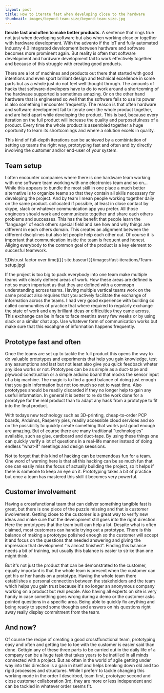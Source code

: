 ```yaml
---
layout: post
title: How to iterate fast when developing close to the hardware
thumbnail: images/beyond-team-size/beyond-team-size.jpg
---
```


**Iterate fast and often to make better products.** A sentence that rings true not just when developing software but also when working close or together with hardware development. With the advento if the IoT and fully automated Industry 4.0 integrated development between hardware and software becomes more prominent again. But reality is often that software development and hardware development fail to work effectively together and because of this struggle with creating good products. 

There are a lot of machines and products out there that started with good intentions and even sport brilliant design and technical excellence in some parts but as a whole just do not feel well thought through. The amounts of hacks that software-developers have to do to work around a shortcoming of the hardwaee supported is sometimes amazing. Or on the other hand hardware that is engineered so well that the software fails to use its power is also something I encounter frequently. The reason is that often hardware and software development fail to iterate over the whole product together, and are held apart while developing the product.  This is bad, because every iteration on the full product will increase the quality and purposefulness of a product. Every time the whole product is assembled together a huge oportunity to learn its shortcomings and where a solution excels in quality. 

This kind of full-depth iterations can be achieved by a combintation of setting up teams the right way, prototyping fast and often and by directly involving the customer and/or end-user of your system. 

## Team setup

I often encounter companies where there is one hardware team working with one software team working with one electronics team and so on... While this appears to bundle the most skill in one place a much better alternative is to organize teams so that they contain all skills necessary for developing the project. And by team I mean people working together daily on the same product. collocated if possible, at least in close contact by skype, slack or whatever communication app you prefer. All those engineers should work and communicate together and share each others problems and successes. This has the benefit that people learn the "language" of each others special field and see how and why things are different in each others domain. This creates an alignment between the different disciplines but also let people help each other out. Of course it is important that communication inside the team is frequent and honest. Aliging everybody to the common goal of the product is a key element to succesful teamwork. 


![Distrust factor over time]({{ site.baseurl }}/images/fast-iterations/Team-setup.jpg) 

 
If the project is too big to pack everybody into one team make multiple teams with clearly defined areas of work. How these areas are defined is not so much important as that they are defined with a commopn understanding across teams. Having multiple vertical teams work on the same product also requires that you actively facilitate the exchange of information across the teams. I had very good experience with building co called communities of practice that where required to regularly exchange the state of work and any brilliant ideas or difficulties they came across. This exchange can be in face to face meetins avery few weeks or by using slack or a similar chat app. Use whatever form of communication works but make sure that this excahgne of information happens frequently. 

## Prototype fast and often

Once the teams are set up to tackle the full product this opens the way to do valuable prototypes and experiments that help you gain knowledge, test any assumptions and last but not least also give you quick feedback wheter any idea works or not. Prototypes can be as simple as a duct-tape and plywood construction or a simple arduino board that mocks the sensor input of a big machine. The magic is to find a good balance of doing just enough that you gain information but not too much so not to wast time. Also prototypes should be readily discarded if they no longer help to gain any useful information. In general it is better to re do the work done for a prorotype for the real product than to adapt any hack from a prototype to fit into the final product. 

With todays new technology such as 3D-printing, cheap-to-order PCP boards, Arduinos, Rasperry pies, readily accessible cloud services and so on the possibility to quickly create something that works just good enough are amazing. But of course there are many traditional "technologies" available, such as glue, cardboard and duct-tape. By using these things one can quickly verify a lot of questions in a real-life manner instead of doing endless "what-if" meetings and design seessions. 

Not to forget that this kind of hacking can be tremendous fun for a team. One word of warning here is that all this hacking can be so much fun that one can easily miss the focus of actually building the project, so it helps if there is someone to keep an eye on it. Prototyping takes a bit of practice but once a team has mastered this skill it becomes very powerful.

## Customer involvement

Having a crossfunctional team that can deliver something tangible fast is great, but there is one piece of the puzzle missing and that is customer involvement. Getting close to the customer is a great way to verify new ideas and make sure that the development still goes into the right direction. Here the prototypes that the team built can help a lot. Despite what is often claimed, most customers can handle trying out a prototype. There is this balance of making a prototype polished enough so the customer will accept it and focus on the questions that needed answering and giving the impression that development "is almost finished". Finding this balance needs a bit of training, but usually this balance is easier to strike than one might think. 

But it's not just the product that can be demonstrated to the customer, equally important is that the whole team is present when the customer can get his or her hands on a prototype. Having the whole team there establishes a personal connection between the stakeholders and the team which helps you gain trust because it's no longer an anonymous company working on a product but real people. Also having all experts on site is very handy in case something goes wrong during a demo or the customer asks pointed questions in a specific area. Being able to quickly fix anything and being ready to spend some thoughts and answers on his questions right away really display commitment from the team.

## And now? 

Of course the recipe of creating a good crossffunctional team, prototyping easy and often and getting toe to toe with the customer is easier said than done. Gettgin any of these three parts to be carried out in the daily life of a company can be a huge task that takes years to be instilled in all minds connected with a project. But as often in the world of agile getting under way into this direction is a gain in itself and helps breaking down old and too rigid processes and structures. 
While I preferr to tackle changing this working mode in the order I descirbed, team first, prototype second and close customer collaboration 3rd, they are more or less independent and can be tackled in whatever order seems fit. 